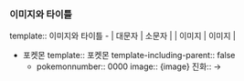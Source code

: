 ### 이미지와 타이틀
template:: 이미지와 타이틀
	- | 대문자 | 소문자 | 
	  | 이미지 | 이미지 |
- 포켓몬
  template:: 포켓몬
  template-including-parent:: false
	- pokemonnumber:: 0000
	  image:: {image}
	  진화:: →